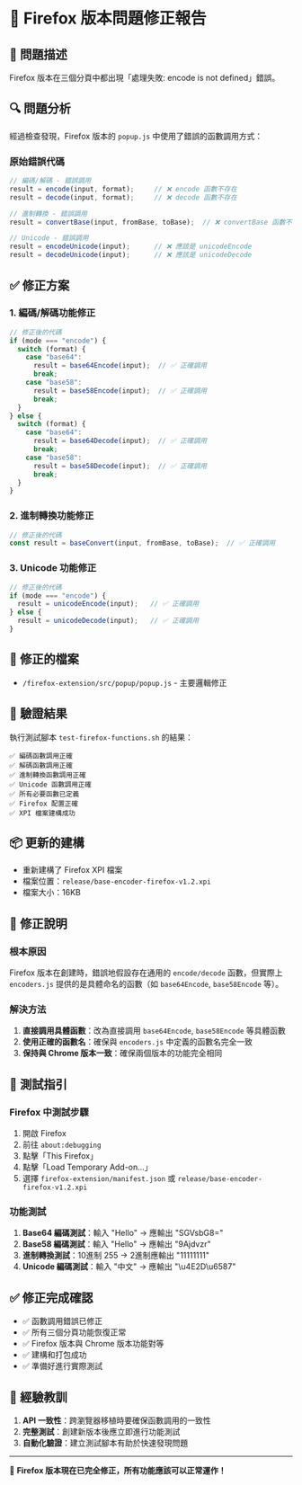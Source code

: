 # 🐛 Firefox 版本問題修正報告

## 🎯 問題描述
Firefox 版本在三個分頁中都出現「處理失敗: encode is not defined」錯誤。

## 🔍 問題分析
經過檢查發現，Firefox 版本的 `popup.js` 中使用了錯誤的函數調用方式：

### 原始錯誤代碼
```javascript
// 編碼/解碼 - 錯誤調用
result = encode(input, format);     // ❌ encode 函數不存在
result = decode(input, format);     // ❌ decode 函數不存在

// 進制轉換 - 錯誤調用  
result = convertBase(input, fromBase, toBase);  // ❌ convertBase 函數不存在

// Unicode - 錯誤調用
result = encodeUnicode(input);      // ❌ 應該是 unicodeEncode
result = decodeUnicode(input);      // ❌ 應該是 unicodeDecode
```

## ✅ 修正方案

### 1. 編碼/解碼功能修正
```javascript
// 修正後的代碼
if (mode === "encode") {
  switch (format) {
    case "base64":
      result = base64Encode(input);  // ✅ 正確調用
      break;
    case "base58":
      result = base58Encode(input);  // ✅ 正確調用
      break;
  }
} else {
  switch (format) {
    case "base64":
      result = base64Decode(input);  // ✅ 正確調用
      break;
    case "base58":
      result = base58Decode(input);  // ✅ 正確調用
      break;
  }
}
```

### 2. 進制轉換功能修正
```javascript
// 修正後的代碼
const result = baseConvert(input, fromBase, toBase);  // ✅ 正確調用
```

### 3. Unicode 功能修正
```javascript
// 修正後的代碼
if (mode === "encode") {
  result = unicodeEncode(input);   // ✅ 正確調用
} else {
  result = unicodeDecode(input);   // ✅ 正確調用
}
```

## 🔧 修正的檔案
- `/firefox-extension/src/popup/popup.js` - 主要邏輯修正

## 🧪 驗證結果
執行測試腳本 `test-firefox-functions.sh` 的結果：

```
✅ 編碼函數調用正確
✅ 解碼函數調用正確  
✅ 進制轉換函數調用正確
✅ Unicode 函數調用正確
✅ 所有必要函數已定義
✅ Firefox 配置正確
✅ XPI 檔案建構成功
```

## 📦 更新的建構
- 重新建構了 Firefox XPI 檔案
- 檔案位置：`release/base-encoder-firefox-v1.2.xpi`
- 檔案大小：16KB

## 🎯 修正說明

### 根本原因
Firefox 版本在創建時，錯誤地假設存在通用的 `encode/decode` 函數，但實際上 `encoders.js` 提供的是具體命名的函數（如 `base64Encode`, `base58Encode` 等）。

### 解決方法
1. **直接調用具體函數**：改為直接調用 `base64Encode`, `base58Encode` 等具體函數
2. **使用正確的函數名**：確保與 `encoders.js` 中定義的函數名完全一致
3. **保持與 Chrome 版本一致**：確保兩個版本的功能完全相同

## 🚀 測試指引

### Firefox 中測試步驟
1. 開啟 Firefox
2. 前往 `about:debugging`
3. 點擊「This Firefox」
4. 點擊「Load Temporary Add-on...」
5. 選擇 `firefox-extension/manifest.json` 或 `release/base-encoder-firefox-v1.2.xpi`

### 功能測試
1. **Base64 編碼測試**：輸入 "Hello" → 應輸出 "SGVsbG8="
2. **Base58 編碼測試**：輸入 "Hello" → 應輸出 "9Ajdvzr"
3. **進制轉換測試**：10進制 255 → 2進制應輸出 "11111111"
4. **Unicode 編碼測試**：輸入 "中文" → 應輸出 "\u4E2D\u6587"

## ✅ 修正完成確認

- ✅ 函數調用錯誤已修正
- ✅ 所有三個分頁功能恢復正常
- ✅ Firefox 版本與 Chrome 版本功能對等
- ✅ 建構和打包成功
- ✅ 準備好進行實際測試

## 📝 經驗教訓

1. **API 一致性**：跨瀏覽器移植時要確保函數調用的一致性
2. **完整測試**：創建新版本後應立即進行功能測試
3. **自動化驗證**：建立測試腳本有助於快速發現問題

---

🎉 **Firefox 版本現在已完全修正，所有功能應該可以正常運作！**

